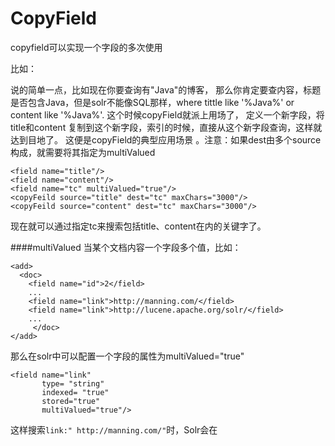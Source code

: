 CopyField
================
copyfield可以实现一个字段的多次使用

比如：

说的简单一点，比如现在你要查询有"Java"的博客， 那么你肯定要查内容，标题是否包含Java，但是solr不能像SQL那样，where tittle like '%Java%'  or  content like '%Java%'.   这个时候copyField就派上用场了， 定义一个新字段，将title和content 复制到这个新字段，索引的时候，直接从这个新字段查询，这样就达到目地了。  这便是copyField的典型应用场景 。注意：如果dest由多个source构成，就需要将其指定为multiValued
    
    <field name="title"/>
    <field name="content"/>
    <field name="tc" multiValued="true"/>
    <copyFeild source="title" dest="tc" maxChars="3000"/>
    <copyFeild source="content" dest="tc" maxChars="3000"/>

现在就可以通过指定tc来搜索包括title、content在内的关键字了。

####multiValued
当某个文档内容一个字段多个值，比如：  

    <add>  
      <doc>  
        <field name="id">2</field>  
        ...  
        <field name="link">http://manning.com/</field>               
        <field name="link">http://lucene.apache.org/solr/</field>   
        ...  
         </doc> 
    </add>

那么在solr中可以配置一个字段的属性为multiValued="true"

    <field name="link"  
           type= "string"  
           indexed= "true"  
           stored="true"  
           multiValued="true"/> 

这样搜索`link:" http://manning.com/"`时，Solr会在
